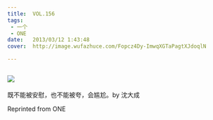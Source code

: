 ```yaml
---
title:	VOL.156
tags:
 - 一个
 - ONE
date:	2013/03/12 1:43:48
cover:	http://image.wufazhuce.com/Fopcz4Dy-ImwqXGTaPagtXJdoqlN

---
```

![](http://image.wufazhuce.com/Fopcz4Dy-ImwqXGTaPagtXJdoqlN)
---

既不能被安慰，也不能被夸，会尴尬。by 沈大成
 
Reprinted from ONE
